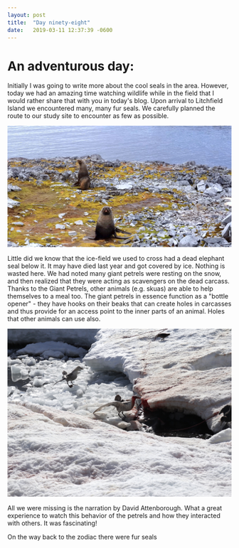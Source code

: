 ```yaml
---
layout: post
title:  "Day ninety-eight"
date:   2019-03-11 12:37:39 -0600
---
```

# An adventurous day:
Initially I was going to write more about the cool seals in the area. However, today we had an amazing time watching wildlife while in the field that I would rather share that with you in today's blog. Upon arrival to Litchfield Island we encountered many, many fur seals. We carefully planned the route to our study site to encounter as few as possible. 

![A welcoming committee](/assets/blog_photos/190311/FurSeal_welcome.jpg)

Little did we know that the ice-field we used to cross had a dead elephant seal below it. It may have died last year and got covered by ice. Nothing is wasted here. We had noted many giant petrels were resting on the snow, and then realized that they were acting as scavengers on the dead carcass. Thanks to the Giant Petrels, other animals (e.g. skuas) are able to help themselves to a meal too. The giant petrels in essence function as a "bottle opener" - they have hooks on their beaks that can create holes in carcasses and thus provide for an access point to the inner parts of an animal. Holes that other animals can use also. 

![Giant Petrels eating](/assets/blog_photos/190311/IMG_0460.jpg)

All we were missing is the narration by David Attenborough. What a great experience to watch this behavior of the petrels and how they interacted with others. It was fascinating!

On the way back to the zodiac there were fur seals 
